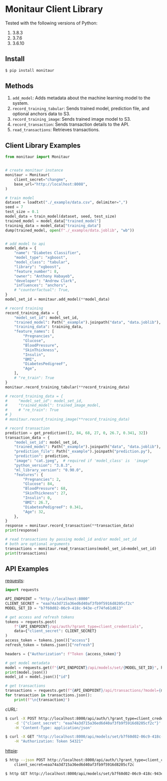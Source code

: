 # Monitaur Client Library

Tested with the following versions of Python:

1. 3.8.3
1. 3.7.6
1. 3.6.10

## Install

```sh
$ pip install monitaur
```

## Methods

1. `add_model`: Adds metadata about the machine learning model to the system.
1. `record_training_tabular`: Sends trained model, prediction file, and optional anchors data to S3.
1. `record_training_image`: Sends trained image model to S3.
1. `record_transaction`: Sends transaction details to the API.
1. `read_transactions`: Retrieves transactions.

## Client Library Examples

```python
from monitaur import Monitaur


# create monitaur instance
monitaur = Monitaur(
    client_secret="changme",
    base_url="http://localhost:8008",
)

# train model
dataset = loadtxt("./_example/data.csv", delimiter=",")
seed = 7
test_size = 0.1
model_data = train_model(dataset, seed, test_size)
trained_model = model_data["trained_model"]
training_data = model_data["training_data"]
dump(trained_model, open(f"./_example/data.joblib", "wb"))


# add model to api
model_data = {
    "name": "Diabetes Classifier",
    "model_type": "xgboost",
    "model_class": "tabular",
    "library": "xgboost",
    "feature_number": 8,
    "owner": "Anthony Habayeb",
    "developer": "Andrew Clark",
    "influences": "anchors",
    # "counterfactual": True,
}
model_set_id = monitaur.add_model(**model_data)

# record training
record_training_data = {
    "model_set_id": model_set_id,
    "trained_model": Path("_example").joinpath("data", "data.joblib"),
    "training_data": training_data,
    "feature_names": [
        "Pregnancies",
        "Glucose",
        "BloodPressure",
        "SkinThickness",
        "Insulin",
        "BMI",
        "DiabetesPedigreeF",
        "Age",
    ],
    # "re_train": True
}
monitaur.record_training_tabular(**record_training_data)

# record_training_data = {
#     "model_set_id": model_set_id,
#     "trained_model": trained_image_model,
#     # "re_train": True
# }
# monitaur.record_training_image(**record_training_data)

# record transaction
prediction = get_prediction([2, 84, 68, 27, 0, 26.7, 0.341, 32])
transaction_data = {
    "model_set_id": model_set_id,
    "trained_model": Path("_example").joinpath("data", "data.joblib"),
    "prediction_file": Path("_example").joinpath("prediction.py"),
    "prediction": prediction,
    "image": "cat.jpeg",  # required if 'model_class' is  'image'
    "python_version": "3.8.3",
    "ml_library_version": "0.90.0",
    "features": {
        "Pregnancies": 2,
        "Glucose": 84,
        "BloodPressure": 68,
        "SkinThickness": 27,
        "Insulin": 0,
        "BMI": 26.7,
        "DiabetesPedigreeF": 0.341,
        "Age": 32,
    },
}
response = monitaur.record_transaction(**transaction_data)
print(response)

# read transactions by passing model_id and/or model_set_id
# both are optional arguments
transactions = monitaur.read_transactions(model_set_id=model_set_id)
print(transactions)
```

## API Examples

[requests](https://requests.readthedocs.io/):

```python
import requests

API_ENDPOINT = "http://localhost:8000"
CLIENT_SECRET = "eaa74a3d715a36ed6d40af3fb9f5916d8205cf2c"
MODEL_SET_ID = "b7f60d02-06c9-418c-943e-cf74fe61d613"

# get access and refresh tokens
tokens = requests.post(
    f"{API_ENDPOINT}/api/auth/?grant_type=client_credentials",
    data={"client_secret": CLIENT_SECRET}
)
access_token = tokens.json()["access"]
refresh_token = tokens.json()["refresh"]

headers = {"Authorization": f"Token {access_token}"}

# get model metadata
model = requests.get(f"{API_ENDPOINT}/api/models/set/{MODEL_SET_ID}", headers=headers)
print(model.json())
model_id = model.json()["id"]

# get transactions
transactions = requests.get(f"{API_ENDPOINT}/api/transactions/?model={model_id}", headers=headers)
for transaction in transactions.json():
    print(f"\n{transaction}")
```

cURL:

```sh
$ curl -X POST http://localhost:8000/api/auth/\?grant_type=client_credentials \
    -d '{"client_secret": "eaa74a3d715a36ed6d40af3fb9f5916d8205cf2c"}' \
    -H 'Content-Type: application/json'

$ curl -X GET "http://localhost:8000/api/models/set/b7f60d02-06c9-418c-943e-cf74fe61d613/" \
    -H "Authorization: Token 54321"
```

[httpie](https://httpie.org/):

```sh
$ http --json POST http://localhost:8000/api/auth/\?grant_type=client_credentials \
    client_secret=eaa74a3d715a36ed6d40af3fb9f5916d8205cf2c

$ http GET http://localhost:8000/api/models/set/b7f60d02-06c9-418c-943e-cf74fe61d613/ Authorization:"Token 54321"
```
